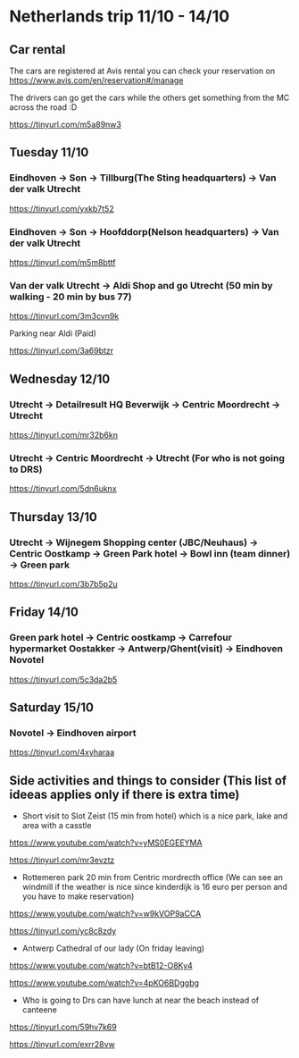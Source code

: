 # Netherlands trip 11/10 - 14/10

## Car rental

The cars are registered at Avis rental you can check your reservation on https://www.avis.com/en/reservation#/manage 

The drivers can go get the cars while the others get something from the MC across the road :D 

https://tinyurl.com/m5a89nw3

## Tuesday 11/10

### Eindhoven -> Son -> Tillburg(The Sting headquarters) -> Van der valk Utrecht

https://tinyurl.com/yxkb7t52

### Eindhoven -> Son -> Hoofddorp(Nelson headquarters) -> Van der valk Utrecht

https://tinyurl.com/m5m8bttf

### Van der valk Utrecht -> Aldi Shop and go Utrecht (50 min by walking - 20 min by bus 77)

https://tinyurl.com/3m3cvn9k

Parking near Aldi (Paid)

https://tinyurl.com/3a69btzr

## Wednesday 12/10

### Utrecht -> Detailresult HQ Beverwijk -> Centric Moordrecht -> Utrecht 
https://tinyurl.com/mr32b6kn

### Utrecht -> Centric Moordrecht -> Utrecht (For who is not going to DRS)
https://tinyurl.com/5dn6uknx

## Thursday 13/10

### Utrecht -> Wijnegem Shopping center (JBC/Neuhaus) -> Centric Oostkamp -> Green Park hotel -> Bowl inn (team dinner) -> Green park

https://tinyurl.com/3b7b5p2u

## Friday 14/10

### Green park hotel -> Centric oostkamp -> Carrefour hypermarket Oostakker -> Antwerp/Ghent(visit) -> Eindhoven Novotel

https://tinyurl.com/5c3da2b5

## Saturday 15/10

### Novotel -> Eindhoven airport

https://tinyurl.com/4xyharaa

## Side activities and things to consider (This list of ideeas applies only if there is extra time)

- Short visit to Slot Zeist (15 min from hotel) which is a nice park, lake and area with a casstle 

https://www.youtube.com/watch?v=yMS0EGEEYMA 

https://tinyurl.com/mr3evztz

- Rottemeren park 20 min from Centric mordrecth office (We can see an windmill if the weather is nice since kinderdijk is 16 euro per person and you have to make reservation)

https://www.youtube.com/watch?v=w9kVOP9aCCA

https://tinyurl.com/yc8c8zdy

- Antwerp Cathedral of our lady (On friday leaving)

https://www.youtube.com/watch?v=btB12-O8Ky4

https://www.youtube.com/watch?v=4pKO6BDggbg

- Who is going to Drs can have lunch at near the beach instead of canteene

https://tinyurl.com/59hv7k69

https://tinyurl.com/exrr28vw

